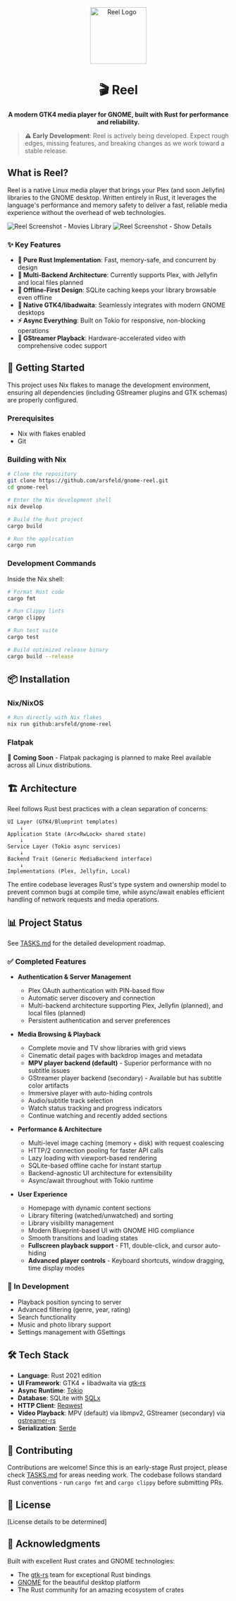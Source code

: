 <div align="center">
  <img src="logo.svg" alt="Reel Logo" width="128" height="128">
  
  # 🎬 Reel
  
  **A modern GTK4 media player for GNOME, built with Rust for performance and reliability.**
</div>

> **⚠️ Early Development**: Reel is actively being developed. Expect rough edges, missing features, and breaking changes as we work toward a stable release.

## What is Reel?

Reel is a native Linux media player that brings your Plex (and soon Jellyfin) libraries to the GNOME desktop. Written entirely in Rust, it leverages the language's performance and memory safety to deliver a fast, reliable media experience without the overhead of web technologies.

![Reel Screenshot - Movies Library](screenshots/main-window.png)
![Reel Screenshot - Show Details](screenshots/show-details.png)

### ✨ Key Features

- **🦀 Pure Rust Implementation**: Fast, memory-safe, and concurrent by design
- **🔌 Multi-Backend Architecture**: Currently supports Plex, with Jellyfin and local files planned
- **💾 Offline-First Design**: SQLite caching keeps your library browsable even offline
- **🎨 Native GTK4/libadwaita**: Seamlessly integrates with modern GNOME desktops
- **⚡ Async Everything**: Built on Tokio for responsive, non-blocking operations
- **🎥 GStreamer Playback**: Hardware-accelerated video with comprehensive codec support

## 🚀 Getting Started

This project uses Nix flakes to manage the development environment, ensuring all dependencies (including GStreamer plugins and GTK schemas) are properly configured.

### Prerequisites

- Nix with flakes enabled
- Git

### Building with Nix

```bash
# Clone the repository
git clone https://github.com/arsfeld/gnome-reel.git
cd gnome-reel

# Enter the Nix development shell
nix develop

# Build the Rust project
cargo build

# Run the application
cargo run
```

### Development Commands

Inside the Nix shell:

```bash
# Format Rust code
cargo fmt

# Run Clippy lints
cargo clippy

# Run test suite
cargo test

# Build optimized release binary
cargo build --release
```

## 📦 Installation

### Nix/NixOS

```bash
# Run directly with Nix flakes
nix run github:arsfeld/gnome-reel
```

### Flatpak

🚧 **Coming Soon** - Flatpak packaging is planned to make Reel available across all Linux distributions.

## 🏗️ Architecture

Reel follows Rust best practices with a clean separation of concerns:

```
UI Layer (GTK4/Blueprint templates)
    ↓
Application State (Arc<RwLock> shared state)
    ↓
Service Layer (Tokio async services)
    ↓
Backend Trait (Generic MediaBackend interface)
    ↓
Implementations (Plex, Jellyfin, Local)
```

The entire codebase leverages Rust's type system and ownership model to prevent common bugs at compile time, while async/await enables efficient handling of network requests and media operations.

## 📊 Project Status

See [TASKS.md](TASKS.md) for the detailed development roadmap.

### ✅ Completed Features
- **Authentication & Server Management**
  - Plex OAuth authentication with PIN-based flow
  - Automatic server discovery and connection
  - Multi-backend architecture supporting Plex, Jellyfin (planned), and local files (planned)
  - Persistent authentication and server preferences

- **Media Browsing & Playback**
  - Complete movie and TV show libraries with grid views
  - Cinematic detail pages with backdrop images and metadata
  - **MPV player backend (default)** - Superior performance with no subtitle issues
  - GStreamer player backend (secondary) - Available but has subtitle color artifacts
  - Immersive player with auto-hiding controls
  - Audio/subtitle track selection
  - Watch status tracking and progress indicators
  - Continue watching and recently added sections

- **Performance & Architecture**
  - Multi-level image caching (memory + disk) with request coalescing
  - HTTP/2 connection pooling for faster API calls
  - Lazy loading with viewport-based rendering
  - SQLite-based offline cache for instant startup
  - Backend-agnostic UI architecture for extensibility
  - Async/await throughout with Tokio runtime

- **User Experience**
  - Homepage with dynamic content sections
  - Library filtering (watched/unwatched) and sorting
  - Library visibility management
  - Modern Blueprint-based UI with GNOME HIG compliance
  - Smooth transitions and loading states
  - **Fullscreen playback support** - F11, double-click, and cursor auto-hiding
  - **Advanced player controls** - Keyboard shortcuts, window dragging, time display modes

### 🔧 In Development
- Playback position syncing to server
- Advanced filtering (genre, year, rating)
- Search functionality
- Music and photo library support
- Settings management with GSettings


## 🛠️ Tech Stack

- **Language**: Rust 2021 edition
- **UI Framework**: GTK4 + libadwaita via [gtk-rs](https://gtk-rs.org/)
- **Async Runtime**: [Tokio](https://tokio.rs/)
- **Database**: SQLite with [SQLx](https://github.com/launchbadge/sqlx)
- **HTTP Client**: [Reqwest](https://github.com/seanmonstar/reqwest)
- **Video Playback**: MPV (default) via libmpv2, GStreamer (secondary) via [gstreamer-rs](https://gitlab.freedesktop.org/gstreamer/gstreamer-rs)
- **Serialization**: [Serde](https://serde.rs/)

## 🤝 Contributing

Contributions are welcome! Since this is an early-stage Rust project, please check [TASKS.md](TASKS.md) for areas needing work. The codebase follows standard Rust conventions - run `cargo fmt` and `cargo clippy` before submitting PRs.

## 📄 License

[License details to be determined]

## 🙏 Acknowledgments

Built with excellent Rust crates and GNOME technologies:
- The [gtk-rs](https://gtk-rs.org/) team for exceptional Rust bindings
- [GNOME](https://www.gnome.org/) for the beautiful desktop platform
- The Rust community for an amazing ecosystem of crates